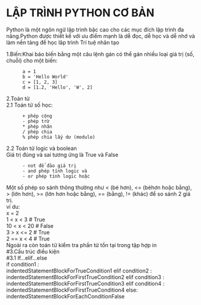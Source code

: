 # LẬP TRÌNH PYTHON CƠ BẢN
Python là một ngôn ngữ lập trình bậc cao cho các mục đích lập trình đa năng.Python được thiết kế với ưu điểm mạnh là dễ đọc, dễ học và dễ nhớ và làm nền tảng để học lâp trình Trí tuệ nhân tạo

1.Biến:Khai báo biến bằng một câu lệnh gán có thể gán nhiều loại giá trị (số, chuỗi) cho một biến:
    
          a = 1
          b = 'Hello World'
          c = [1, 2, 3]
          d = [1.2, 'Hello', 'W', 2]
          
2.Toán tử<br />
2.1 Toán tử số học:

          + phép cộng
          - phép trừ
          * phép nhân
          / phép chia
          % phép chia lấy dư (modulo)
          
2.2 Toán tử logic và boolean<br />
Giá trị đúng và sai tương ứng là True và False<br />

          - not để đảo giá trị
          - and phép tính logic và
          - or phép tính logic hoặc
          
 Một số phép so sánh thông thường như < (bé hơn), <= (béhơn hoặc bằng), > (lớn hơn), >= (lớn hơn hoặc bằng), ==
(bằng), != (khác) để so sánh 2 giá trị.<br />
    ví du:<br />
    x = 2<br />
    1 < x < 3 # True<br />
    10 < x < 20 # False<br />
    3 > x <= 2 # True<br />
    2 == x < 4 # True<br />
    Ngoài ra còn toán tử kiểm tra phần tử tồn tại trong tập hợp in<br />
    #3.Cấu trúc điều kiện<br />
      #3.1 If...elif...else<br />
      if condition1 :<br />
          indentedStatementBlockForTrueCondition1
      elif condition2 :
          indentedStatementBlockForFirstTrueCondition2
elif condition3 :
indentedStatementBlockForFirstTrueCondition3
elif condition4 :
indentedStatementBlockForFirstTrueCondition4
else:
indentedStatementBlockForEachConditionFalse
